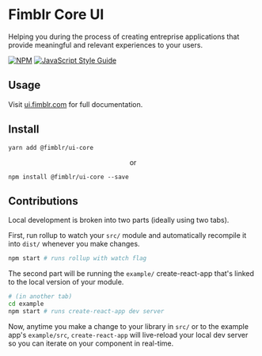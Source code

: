 <h1>Fimblr Core UI</h1>

<p>Helping you during the process of creating entreprise applications that provide meaningful and relevant experiences to your users.</p>

[![NPM](https://img.shields.io/npm/v/ui-core-library.svg)](https://www.npmjs.com/package/ui-core-library) [![JavaScript Style Guide](https://img.shields.io/badge/code_style-standard-brightgreen.svg)](https://standardjs.com)

## Usage

<p>Visit <a href="http://ui.fimblr.com/">ui.fimblr.com</a> for full documentation.</p>


## Install

```
yarn add @fimblr/ui-core
```

<p align="center">or</p>

```
npm install @fimblr/ui-core --save
```

## Contributions
Local development is broken into two parts (ideally using two tabs).

First, run rollup to watch your `src/` module and automatically recompile it into `dist/` whenever you make changes.

```bash
npm start # runs rollup with watch flag
```

The second part will be running the `example/` create-react-app that's linked to the local version of your module.

```bash
# (in another tab)
cd example
npm start # runs create-react-app dev server
```

Now, anytime you make a change to your library in `src/` or to the example app's `example/src`, `create-react-app` will live-reload your local dev server so you can iterate on your component in real-time.
